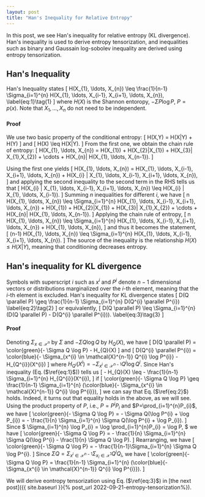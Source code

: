 ```yaml
---
layout: post
title: "Han's Inequality for Relative Entropy"
---
```


In this post, we see Han's inequality for relative entropy (KL divergence).
Han's inequality is used to derive entropy tensorization, and
inequalities such as binary and Gaussain log-sobolev inequality are derived using entropy tensorization.

## Han's Inequality
Han's Inequality states
\[
    H(X_{1}, \ldots, X_{n}) \leq \frac{1}{n-1} \Sigma_{i=1}^{n} H(X_{1}, \ldots, X_{i-1}, X_{i+1}, \ldots, X_{n}),
    \label{eq:1}\tag{1}
\]
where $H(X)$ is the Shannon entoropy, $-\Sigma P \log P$, $P = p(x)$.
Note that $X_{1}, \ldots, X_{n}$ do not need to be independent.

#### Proof
We use two basic property of the conditional entropy:
\[
    H(X,Y) = H(X|Y) + H(Y)
\]
and
\[
    H(X) \leq H(X|Y).
\]
From the first one, we obtain the chain rule of entropy:
\[
    H(X_{1}, \ldots, X_{n}) = H(X_{1}) + H(X_{2}|X_{1}) + H(X_{3}| X_{1},X_{2}) + \cdots + H(X_{n}| H(X_{1}, \ldots, X_{n-1}).
\]

Using the first one yields
\[
    H(X_{1}, \ldots, X_{n}) = H(X_{1}, \ldots, X_{i-1}, X_{i+1}, \ldots, X_{n}) + H(X_{i} | X_{1}, \ldots, X_{i-1}, X_{i+1}, \ldots, X_{n}),
\]
and applying the second inequality to the second term in the RHS tells us that
\[
    H(X_{i} | X_{1}, \ldots, X_{i-1}, X_{i+1}, \ldots, X_{n}) \leq H(X_{i} | X_{1}, \ldots, X_{i-1}).
\]
Summing $n$ inequalities for different $i$, we have 
\[
    n H(X_{1}, \ldots, X_{n}) \leq \Sigma_{i=1}^{n} H(X_{1}, \ldots, X_{i-1}, X_{i+1}, \ldots, X_{n}) + H(X_{1}) + H(X_{2}|X_{1}) + H(X_{3}| X_{1},X_{2}) + \cdots + H(X_{n}| H(X_{1}, \ldots, X_{n-1}).
\]
Applying the chain rule of entropy,
\[
    n H(X_{1}, \ldots, X_{n}) \leq \Sigma_{i=1}^{n} H(X_{1}, \ldots, X_{i-1}, X_{i+1}, \ldots, X_{n}) + H(X_{1}, \ldots, X_{n}),
\] 
and thus it becomes the statement,
\[
    (n-1) H(X_{1}, \ldots, X_{n}) \leq \Sigma_{i=1}^{n} H(X_{1}, \ldots, X_{i-1}, X_{i+1}, \ldots, X_{n}).
\] 
The source of the inequality is the relationship $H(X) \leq H(X|Y)$, meaning that conditioning decreases entropy.

## Han's inequality for KL divergence
Symbols with superscript $i$ such as $x^{i}$ and $P^{i}$ denote $n-1$ dimensional vectors or distributions marginalized over the $i$-th element, meaning that the $i$-th element is excluded.
Han's inequality for KL divergence states
\[
    D(Q \parallel P) \geq \frac{1}{n-1} \Sigma_{i=1}^{n} D(Q^{i} \parallel P^{i})
    \label{eq:2}\tag{2}
\]
or equivalently,
\[
    D(Q \parallel P) \leq \Sigma_{i=1}^{n} (D(Q \parallel P) - D(Q^{i} \parallel P^{i})).
    \label{eq:3}\tag{3}
\]

#### Proof
Denoting $\Sigma_{x \in \mathcal{X}^{n}}$ by $\Sigma$
and $- \Sigma Q \log Q$ by $H_{Q}(X)$,
we have
\[
    D(Q \parallel P) = \color{green}{- \Sigma Q \log P} - H_{Q}(X)
\]
and
\[
    D(Q^{i} \parallel P^{i}) = \color{blue}{- \Sigma_{x^{i} \in \mathcal{X}^{n-1}} Q^{i} \log P^{i}} - H_{Q^{i}}(X^{i})
\]
where 
$H_{Q^{i}}(X^{i}) = - \Sigma_{x^{i} \in \mathcal{X}^{n-1}} Q^{i} \log Q^{i}$.
Since Han's inequality (Eq.$\,$($\ref{eq:1}$)) tells us
\[
    - H_{Q}(X) \leq - \frac{1}{n-1} \Sigma_{i=1}^{n} H_{Q^{i}}(X^{i}),
\]
if 
\[
    \color{green}{- \Sigma Q \log P} \geq \frac{1}{n-1} \Sigma_{i=1}^{n} (\color{blue}{- \Sigma_{x^{i} \in \mathcal{X}^{n-1}} Q^{i} \log P^{i}}),
\]
we can say that Eq.$\,$($\ref{eq:2}$) holds.
Indeed, it turns out that equality holds in the above, as we will see.
Using the product property of $P$, i.e., $P = P^{i}P_{i}$ and $P=\prod_{i=1}^{n}P_{i}$, we have
\[
    \color{green}{- \Sigma Q \log P} = - \Sigma Q(\log P^{i} + \log P_{i}) = - \frac{1}{n} \Sigma_{i=1}^{n} \Sigma Q(\log P^{i} + \log P_{i}).
\]
Since
$
    \Sigma_{i=1}^{n} \log P_{i} = \log \prod_{i=1}^{n}P_{i} =  \log P,
$
we have
\[
    \color{green}{- \Sigma Q \log P} = - \frac{1}{n} \Sigma_{i=1}^{n} \Sigma Q(\log P^{i} 
    - \frac{1}{n} \Sigma Q \log P).
\]
Rearranging, we have
\[
    \color{green}{- \Sigma Q \log P} = - \frac{1}{n-1}\Sigma_{i=1}^{n} \Sigma Q \log P^{i}.
\]
Since $\Sigma Q = \Sigma_{x^{i} \in \mathcal{X}^{n-1}} \Sigma_{x_{i} \in \mathcal{X}^{1}} Q^{i} Q_{i}$,
we have
\[
     \color{green}{- \Sigma Q \log P} = \frac{1}{n-1} \Sigma_{i=1}^{n} (\color{blue}{- \Sigma_{x^{i} \in \mathcal{X}^{n-1}}     Q^{i} \log P^{i}}).
\]
    
We will derive eontropy tensorization using Eq.$\,$($\ref{eq:3}$) in [the next post]({{ site.baseurl }}{% post_url 2022-09-21-entropy-tensorization%}).
